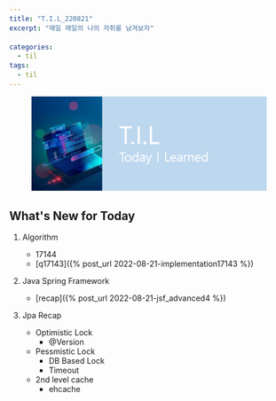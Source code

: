 ```yaml
---
title: "T.I.L_220821"
excerpt: "매일 매일의 나의 자취를 남겨보자"

categories:
  - til
tags:
  - til
---
```

<figure>
    <img src="/assets/images/til_image.png">
</figure>

## What's New for Today   
1. Algorithm
    - 17144
    - [q17143]({% post_url 2022-08-21-implementation17143 %})

2. Java Spring Framework
    - [recap]({% post_url 2022-08-21-jsf_advanced4 %})

3. Jpa Recap
    - Optimistic Lock
        - @Version
    - Pessmistic Lock
        - DB Based Lock
        - Timeout
    - 2nd level cache
        - ehcache






  




